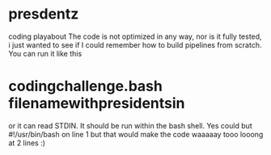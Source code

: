 # presdentz
coding playabout
The code is not optimized in any way, nor is it fully tested,  i just wanted to see if I could remember how to build pipelines from scratch. You can run it like this
# codingchallenge.bash filenamewithpresidentsin
or it can read STDIN. It should be run within the bash shell. Yes  could but #!/usr/bin/bash on line 1 but that would make the code waaaaay tooo looong at 2 lines :)

